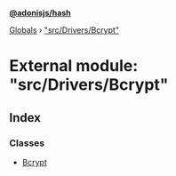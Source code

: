 **[@adonisjs/hash](../README.md)**

[Globals](../README.md) › [&quot;src/Drivers/Bcrypt&quot;](_src_drivers_bcrypt_.md)

# External module: "src/Drivers/Bcrypt"

## Index

### Classes

* [Bcrypt](../classes/_src_drivers_bcrypt_.bcrypt.md)